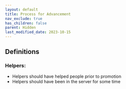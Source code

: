 ```yaml
---
layout: default
title: Process for Advancement
nav_exclude: true
has_children: false
parent: Hidden
last_modified_date: 2023-10-15
---
```


## Definitions
### Helpers:
- Helpers should have helped people prior to promotion
- Helpers should have been in the server for some time
